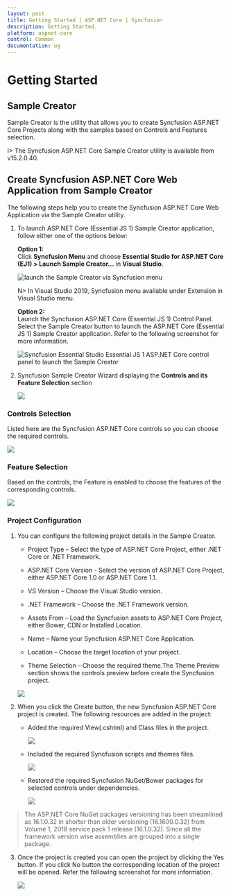 ```yaml
---
layout: post
title: Getting Started | ASP.NET Core | Syncfusion
description: Getting Started.
platform: aspnet-core 
control: Common 
documentation: ug
---
```



# Getting Started

## Sample Creator

Sample Creator is the utility that allows you to create Syncfusion ASP.NET Core Projects along with the samples based on Controls and Features selection.

I> The Syncfusion ASP.NET Core Sample Creator utility is available from v15.2.0.40.

## Create Syncfusion ASP.NET Core Web Application from Sample Creator

The following steps help you to create the Syncfusion ASP.NET Core Web Application via the Sample Creator utility.

1. To launch ASP.NET Core (Essential JS 1) Sample Creator application, follow either one of the options below: 

   **Option 1:**   
   Click **Syncfusion Menu** and choose **Essential Studio for ASP.NET Core (EJ1) > Launch Sample Creator…** in **Visual Studio**.
   
   ![launch the Sample Creator via Syncfusion menu](getting-started-SampleCreator-images/Syncfusion_Menu_SampleCreator.png)

   N> In Visual Studio 2019, Syncfusion menu available under Extension in Visual Studio menu.

   **Option 2:**  
   Launch the Syncfusion ASP.NET Core (Essential JS 1) Control Panel. Select the Sample Creator button to launch the ASP.NET Core (Essential JS 1) Sample Creator application. Refer to the following screenshot for more information.

   ![Syncfusion Essential Studio Essential JS 1 ASP.NET Core control panel to launch the Sample Creator](getting-started-SampleCreator-images/SampleCreator_img1.png)

2. Syncfusion Sample Creator Wizard displaying the **Controls and its Feature Selection** section

   ![](getting-started-SampleCreator-images/SampleCreator_img2.jpeg)


### Controls Selection

Listed here are the Syncfusion ASP.NET Core controls so you can choose the required controls.

   ![](getting-started-SampleCreator-images/SampleCreator_img3.jpeg)

### Feature Selection

Based on the controls, the Feature is enabled to choose the features of the corresponding controls.

   ![](getting-started-SampleCreator-images/SampleCreator_img4.jpeg)


### Project Configuration

1. You can configure the following project details in the Sample Creator.

   * Project Type – Select the type of ASP.NET Core Project, either .NET Core or .NET Framework.
   
   * ASP.NET Core Version - Select the version of ASP.NET Core Project, either ASP.NET Core 1.0 or ASP.NET Core 1.1.

   * VS Version – Choose the Visual Studio version.

   * .NET Framework – Choose the .NET Framework version.
   
   * Assets From – Load the Syncfusion assets to ASP.NET Core Project, either Bower, CDN or Installed Location.

   * Name – Name your Syncfusion ASP.NET Core Application.

   * Location – Choose the target location of your project.

   * Theme Selection – Choose the required theme.The Theme Preview section shows the controls preview before create the Syncfusion project.

   ![](getting-started-SampleCreator-images/SampleCreator_img6.jpeg)


2. When you click the Create button, the new Syncfusion ASP.NET Core project is created. The following resources are added in the project:

   * Added the required View(.cshtml) and Class files in the project.

     ![](getting-started-SampleCreator-images/SampleCreator_img7.jpeg)

   * Included the required Syncfusion scripts and themes files.

     ![](getting-started-SampleCreator-images/SampleCreator_img8.jpeg)

   * Restored the required Syncfusion NuGet/Bower packages for selected controls under dependencies.

     ![](getting-started-SampleCreator-images/SampleCreator_img9.png)

> The ASP.NET Core NuGet packages versioning has been streamlined as 16.1.0.32 in shorter than older versioning (16.1600.0.32) from Volume 1, 2018 service pack 1 release (16.1.0.32). Since all the framework version wise assemblies are grouped into a single package.

3. Once the project is created you can open the project by clicking the Yes button. If you click No button the corresponding location of the project will be opened. Refer the following screenshot for more information.

   ![](getting-started-SampleCreator-images/SampleCreator_img11.jpeg)